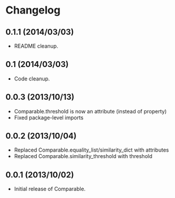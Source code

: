 Changelog
=========

0.1.1 (2014/03/03)
------------------

- README cleanup.


0.1 (2014/03/03)
----------------

- Code cleanup.


0.0.3 (2013/10/13)
------------------

- Comparable.threshold is now an attribute (instead of property)
- Fixed package-level imports


0.0.2 (2013/10/04)
------------------

- Replaced Comparable.equality_list/similarity_dict with attributes
- Replaced Comparable.similarity_threshold with threshold


0.0.1 (2013/10/02)
------------------

- Initial release of Comparable.
